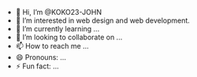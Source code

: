 - 👋 Hi, I’m @KOKO23-JOHN
- 👀 I’m interested in web design and web development.
- 🌱 I’m currently learning ...
- 💞️ I’m looking to collaborate on ...
- 📫 How to reach me ...
- 😄 Pronouns: ...
- ⚡ Fun fact: ...

<!---
KOKO23-JOHN/KOKO23-JOHN is a ✨ special ✨ repository because its `README.md` (this file) appears on your GitHub profile.
You can click the Preview link to take a look at your changes.
--->
